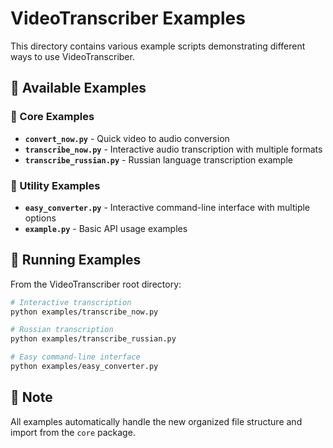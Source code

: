 # VideoTranscriber Examples

This directory contains various example scripts demonstrating different ways to use VideoTranscriber.

## 📁 Available Examples

### 🎯 Core Examples
- **`convert_now.py`** - Quick video to audio conversion
- **`transcribe_now.py`** - Interactive audio transcription with multiple formats
- **`transcribe_russian.py`** - Russian language transcription example

### 🔧 Utility Examples  
- **`easy_converter.py`** - Interactive command-line interface with multiple options
- **`example.py`** - Basic API usage examples

## 🚀 Running Examples

From the VideoTranscriber root directory:

```bash
# Interactive transcription
python examples/transcribe_now.py

# Russian transcription
python examples/transcribe_russian.py

# Easy command-line interface
python examples/easy_converter.py
```

## 📝 Note

All examples automatically handle the new organized file structure and import from the `core` package.